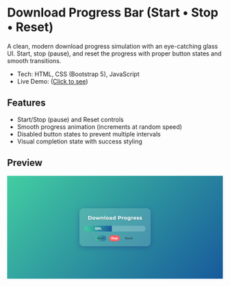 # Download Progress Bar (Start • Stop • Reset)

A clean, modern download progress simulation with an eye-catching glass UI. Start, stop (pause), and reset the progress with proper button states and smooth transitions.

- Tech: HTML, CSS (Bootstrap 5), JavaScript
- Live Demo: ([Click to see](https://eclectic-croquembouche-b05e50.netlify.app/))

## Features

- Start/Stop (pause) and Reset controls
- Smooth progress animation (increments at random speed)
- Disabled button states to prevent multiple intervals
- Visual completion state with success styling

## Preview

![Preview of Download Bar](./image.png)
